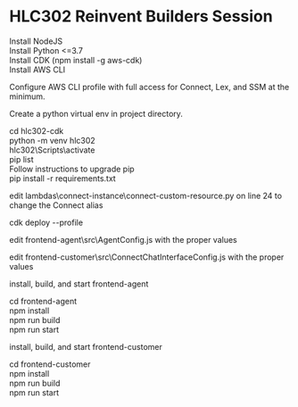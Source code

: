 
# HLC302 Reinvent Builders Session

Install NodeJS  
Install Python <=3.7  
Install CDK (npm install -g aws-cdk)  
Install AWS CLI  

Configure AWS CLI profile with full access for Connect, Lex, and SSM at the minimum.  

Create a python virtual env in project directory.  

cd hlc302-cdk  
python -m venv hlc302  
hlc302\Scripts\activate  
pip list  
Follow instructions to upgrade pip  
pip install -r requirements.txt  

edit lambdas\connect-instance\connect-custom-resource.py on line 24 to change the Connect alias

cdk deploy --profile <aws cli profile name>

edit frontend-agent\src\AgentConfig.js with the proper values  

edit frontend-customer\src\ConnectChatInterfaceConfig.js with the proper values  

install, build, and start frontend-agent  

cd frontend-agent  
npm install  
npm run build  
npm run start  

install, build, and start frontend-customer  

cd frontend-customer  
npm install  
npm run build  
npm run start  
